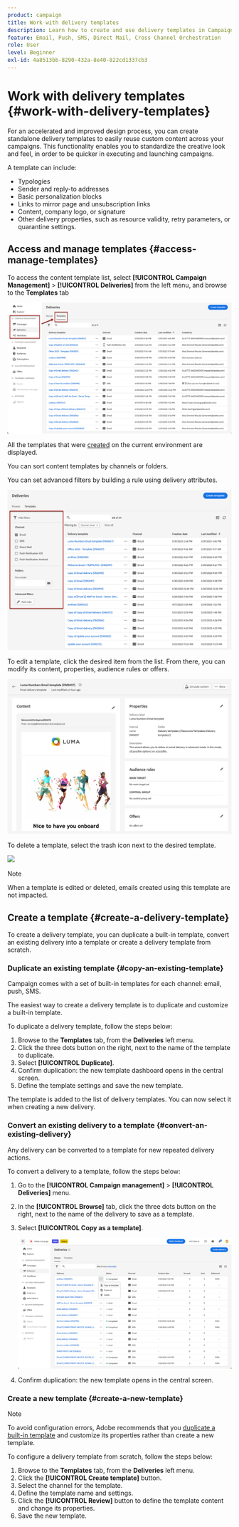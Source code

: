 ```yaml
---
product: campaign
title: Work with delivery templates
description: Learn how to create and use delivery templates in Campaign
feature: Email, Push, SMS, Direct Mail, Cross Channel Orchestration
role: User
level: Beginner
exl-id: 4a8513bb-8290-432a-8e40-822cd1337cb3
---
```

# Work with delivery templates {#work-with-delivery-templates}

For an accelerated and improved design process, you can create standalone delivery templates to easily reuse custom content across your campaigns. This functionality enables you to standardize the creative look and feel, in order to be quicker in executing and launching campaigns.

A template can include:

* Typologies
* Sender and reply-to addresses
* Basic personalization blocks
* Links to mirror page and unsubscription links
* Content, company logo, or signature
* Other delivery properties, such as resource validity, retry parameters, or quarantine settings.

## Access and manage templates {#access-manage-templates}

To access the content template list, select **[!UICONTROL Campaign Management]** > **[!UICONTROL Deliveries]** from the left menu, and browse to the **Templates** tab

![](assets/templates-tab.png)

All the templates that were [created](#create-a-delivery-template) on the current environment are displayed.

You can sort content templates by channels or folders.

You can set advanced filters by building a rule using delivery attributes.

![](assets/templates-filters.png)

To edit a template, click the desired item from the list. From there, you can modify its content, properties, audience rules or offers.

![](assets/templates-edition.png)

To delete a template, select the trash icon next to the desired template.

![](assets/templates-delete.png)

>[!NOTE]
>
>When a template is edited or deleted, emails created using this template are not impacted.

## Create a template {#create-a-delivery-template}

To create a delivery template, you can duplicate a built-in template, convert an existing delivery into a template or create a delivery template from scratch.

### Duplicate an existing template {#copy-an-existing-template}

Campaign comes with a set of built-in templates for each channel: email, push, SMS.

The easiest way to create a delivery template is to duplicate and customize a built-in template.

To duplicate a delivery template, follow the steps below:

1. Browse to the **Templates** tab, from the **Deliveries** left menu.
1. Click the three dots button on the right, next to the name of the template to duplicate.
1. Select  **[!UICONTROL Duplicate]**.
1. Confirm duplication: the new template dashboard opens in the central screen.
1. Define the template settings and save the new template.

The template is added to the list of delivery templates. You can now select it when creating a new delivery.

### Convert an existing delivery to a template {#convert-an-existing-delivery}

Any delivery can be converted to a template for new repeated delivery actions. 

To convert a delivery to a template, follow the steps below:

1. Go to the **[!UICONTROL Campaign management]** > **[!UICONTROL Deliveries]** menu.
1. In the **[!UICONTROL Browse]** tab, click the three dots button on the right, next to the name of the delivery to save as a template.
1. Select  **[!UICONTROL Copy as a template]**.

    ![](assets/templates-delivery-copy-as.png)
    
1. Confirm duplication: the new template opens in the central screen.

### Create a new template {#create-a-new-template}

>[!NOTE]
>
>To avoid configuration errors, Adobe recommends that you [duplicate a built-in template](#copy-an-existing-template) and customize its properties rather than create a new template.

To configure a delivery template from scratch, follow the steps below:

1. Browse to the **Templates** tab, from the **Deliveries** left menu.
1. Click the  **[!UICONTROL Create template]** button.
1. Select the channel for the template.
1. Define the template name and settings. 
1. Click the **[!UICONTROL Review]** button to define the template content and change its properties.
1. Save the new template.
